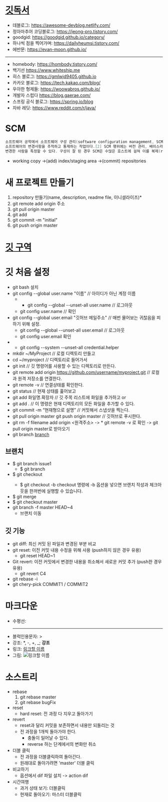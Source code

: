 # [깃독서](https://learngitbranching.js.org/?locale=ko)
* 데블로그: https://awesome-devblog.netlify.com/
* 정아마추어 코딩블로그: https://jeong-pro.tistory.com/
* goodgid: https://goodgid.github.io/category/
* 하나씩 점을 찍어가며: https://dailyheumsi.tistory.com/
* 에반문: https://evan-moon.github.io/
------
* homebody: https://hombody.tistory.com/
* 백기선 https://www.whiteship.me
* 히스 블로그: https://gmlwjd9405.github.io
* 카카오 블로그: https://tech.kakao.com/blog/
* 우아한 형제들: https://woowabros.github.io/
* 개발자 스럽다 https://blog.gaerae.com/
* 스프링 공식 블로그: https://spring.io/blog
* 자바 레딧: https://www.reddit.com/r/java/


# SCM
```java
소프트웨어 공학에서 소프트웨어 구성 관리(software configuration management, SCM, S/W CM)[1]는 더 범위가 큰 구성 관리의 학문간 분야의 일부인, 
소프트웨어의 변경사항을 추적하고 통제하는 작업이다.[2] SCM 행위에는 버전 관리, 베이스라인 확립이 포함된다. 무언가 잘못되는 경우 SCM은 변경사항과 
변경한 사람을 특정할 수 있다. 구성이 잘 된 경우 SCM은 수많은 호스트에 걸쳐 이를 복제(replicate)하는 방법을 결정한다.
```
* working copy ->(add) index/staging area ->(commit) repositories

# 새 프로젝트 만들기
1. repository 만들기(name, description, readme file, 이니셜라이즈)*
2. git remote add origin 주소
3. git pull origin master
4. git add 
5. git commit -m "initial"
6. git push origin master

# [깃 구역](https://www.youtube.com/watch?v=5_WUgstXTyU&list=PLuHgQVnccGMCejd1l8C8oyZSYQDtkMRAg&index=7)

# 깃 처음 설정
* git bash 설치
* git config --global user.name "이름"  // 아이디가 아닌 계정 이름
	* - git config --global --unset-all user.name // 로그아웃
	* git config user.name // 확인
* git config --global user.email "깃허브 메일주소" // 매번 물어보는 귀찮음을 피하기 위해 설정. 
	*  git config --global --unset-all user.email // 로그아웃
	* git config user.email 확인
* - git config --system --unset-all credential.helper
* mkdir ~/MyProject   // 로컬 디렉토리 만들고
* cd ~/myproject      // 디렉토리로 들어가서
* git init            // 깃 명령어를 사용할 수 있는 디렉토리로 만든다.
* git remote add origin https://github.com/username/myproject.git // 로컬과 원격 저장소를 연결한다.
* git remote -v // 연결상태를 확인한다.
* git status          // 현재 상태를 훑어보고
* git add 화일명.확장자  // 깃 주목 리스트에 화일을 추가하고 or
* git add .           // 이 명령은 현재 디렉토리의 모든 화일을 추가할 수 있다.
* git commit -m “현재형으로 설명” // 커밋해서 스냅샷을 찍는다.
* git pull origin master
git push origin master // 깃허브로 푸시한다.
* git rm -f filename add origin <원격주소>  -> * git remote -v 로 확인 -> git pull origin master로 받아오기
* git branch [branch](https://wayhome25.github.io/git/2017/07/08/git-first-pull-request-story/)

## 브랜치
* $ git branch issue1
	* $ git branch
* $ git checkout <branch>
	* $ git checkout -b <branch> checkout 명령에 -b 옵션을 넣으면 브랜치 작성과 체크아웃을 한꺼번에 실행할 수 있습니다.
* $ git merge <commit>
* $ git checkout master
* git branch -f master HEAD~4
	* 브랜치 이동


## 깃 기능
* git diff: 최신 커밋 된 파일과 변경된 부분 비교
* git reset: 이전 커밋 내용 수정을 위해 사용 (push하지 않은 경우 유용)
	* git reset HEAD~1
* Git revert: 이전 커밋에서 변경한 내용을 취소해서 새로운 커밋 추가 (push한 경우 유용)
	* git revert C4
* git rebase -i 
* git chery-pick COMMIT1 / COMMIT2


# 마크다운
* 수평선: <hr/>
* 블럭인용문자: >
* 강조: *, -, +, _;  **강조**
* 링크: [링크할 이름](링크주소)
* 그림: ![링크할 이름](그림주소)


# 소스트리
* rebase
	1. git rebase master
	2. git rebase bugFix
* reset
	* hard reset: 전 과정 다 지우고 돌아가기
* revert
	* reset과 달리 커밋을 보존하면서 내용만 되돌리는 것
	* 전 과정을 1개씩 돌아가야 한다.
		* 충돌이 일어날 수 있다. 
		* reverse 하는 단계에서의 변화만 취소 
* 더블 클릭
	* 전 과정을 더블클릭하여 돌아간다.
	* 원래대로 돌아가려면 'master' 더블 클릭
* 비교하기
	* 옵션에서 dif 파일 설치 -> action dif
* 시간여행
	* 과거 상태 보기: 더블클릭
	* 현재로 돌아오기: 마스터 더블클릭
